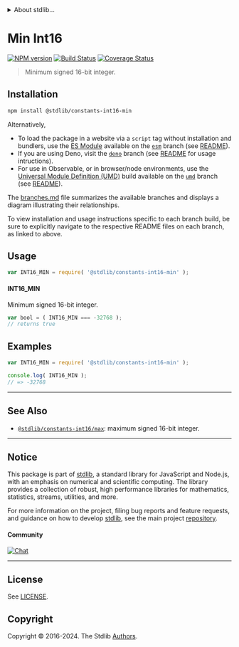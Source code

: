 <!--

@license Apache-2.0

Copyright (c) 2018 The Stdlib Authors.

Licensed under the Apache License, Version 2.0 (the "License");
you may not use this file except in compliance with the License.
You may obtain a copy of the License at

   http://www.apache.org/licenses/LICENSE-2.0

Unless required by applicable law or agreed to in writing, software
distributed under the License is distributed on an "AS IS" BASIS,
WITHOUT WARRANTIES OR CONDITIONS OF ANY KIND, either express or implied.
See the License for the specific language governing permissions and
limitations under the License.

-->


<details>
  <summary>
    About stdlib...
  </summary>
  <p>We believe in a future in which the web is a preferred environment for numerical computation. To help realize this future, we've built stdlib. stdlib is a standard library, with an emphasis on numerical and scientific computation, written in JavaScript (and C) for execution in browsers and in Node.js.</p>
  <p>The library is fully decomposable, being architected in such a way that you can swap out and mix and match APIs and functionality to cater to your exact preferences and use cases.</p>
  <p>When you use stdlib, you can be absolutely certain that you are using the most thorough, rigorous, well-written, studied, documented, tested, measured, and high-quality code out there.</p>
  <p>To join us in bringing numerical computing to the web, get started by checking us out on <a href="https://github.com/stdlib-js/stdlib">GitHub</a>, and please consider <a href="https://opencollective.com/stdlib">financially supporting stdlib</a>. We greatly appreciate your continued support!</p>
</details>

# Min Int16

[![NPM version][npm-image]][npm-url] [![Build Status][test-image]][test-url] [![Coverage Status][coverage-image]][coverage-url] <!-- [![dependencies][dependencies-image]][dependencies-url] -->

> Minimum signed 16-bit integer.

<section class="installation">

## Installation

```bash
npm install @stdlib/constants-int16-min
```

Alternatively,

-   To load the package in a website via a `script` tag without installation and bundlers, use the [ES Module][es-module] available on the [`esm`][esm-url] branch (see [README][esm-readme]).
-   If you are using Deno, visit the [`deno`][deno-url] branch (see [README][deno-readme] for usage intructions).
-   For use in Observable, or in browser/node environments, use the [Universal Module Definition (UMD)][umd] build available on the [`umd`][umd-url] branch (see [README][umd-readme]).

The [branches.md][branches-url] file summarizes the available branches and displays a diagram illustrating their relationships.

To view installation and usage instructions specific to each branch build, be sure to explicitly navigate to the respective README files on each branch, as linked to above.

</section>

<section class="usage">

## Usage

```javascript
var INT16_MIN = require( '@stdlib/constants-int16-min' );
```

#### INT16_MIN

Minimum signed 16-bit integer.

```javascript
var bool = ( INT16_MIN === -32768 );
// returns true
```

</section>

<!-- /.usage -->

<section class="examples">

## Examples

<!-- TODO: better example -->

<!-- eslint no-undef: "error" -->

```javascript
var INT16_MIN = require( '@stdlib/constants-int16-min' );

console.log( INT16_MIN );
// => -32768
```

</section>

<!-- /.examples -->

<!-- Section for related `stdlib` packages. Do not manually edit this section, as it is automatically populated. -->

<section class="related">

* * *

## See Also

-   <span class="package-name">[`@stdlib/constants-int16/max`][@stdlib/constants/int16/max]</span><span class="delimiter">: </span><span class="description">maximum signed 16-bit integer.</span>

</section>

<!-- /.related -->

<!-- Section for all links. Make sure to keep an empty line after the `section` element and another before the `/section` close. -->


<section class="main-repo" >

* * *

## Notice

This package is part of [stdlib][stdlib], a standard library for JavaScript and Node.js, with an emphasis on numerical and scientific computing. The library provides a collection of robust, high performance libraries for mathematics, statistics, streams, utilities, and more.

For more information on the project, filing bug reports and feature requests, and guidance on how to develop [stdlib][stdlib], see the main project [repository][stdlib].

#### Community

[![Chat][chat-image]][chat-url]

---

## License

See [LICENSE][stdlib-license].


## Copyright

Copyright &copy; 2016-2024. The Stdlib [Authors][stdlib-authors].

</section>

<!-- /.stdlib -->

<!-- Section for all links. Make sure to keep an empty line after the `section` element and another before the `/section` close. -->

<section class="links">

[npm-image]: http://img.shields.io/npm/v/@stdlib/constants-int16-min.svg
[npm-url]: https://npmjs.org/package/@stdlib/constants-int16-min

[test-image]: https://github.com/stdlib-js/constants-int16-min/actions/workflows/test.yml/badge.svg?branch=v0.2.0
[test-url]: https://github.com/stdlib-js/constants-int16-min/actions/workflows/test.yml?query=branch:v0.2.0

[coverage-image]: https://img.shields.io/codecov/c/github/stdlib-js/constants-int16-min/main.svg
[coverage-url]: https://codecov.io/github/stdlib-js/constants-int16-min?branch=main

<!--

[dependencies-image]: https://img.shields.io/david/stdlib-js/constants-int16-min.svg
[dependencies-url]: https://david-dm.org/stdlib-js/constants-int16-min/main

-->

[chat-image]: https://img.shields.io/gitter/room/stdlib-js/stdlib.svg
[chat-url]: https://app.gitter.im/#/room/#stdlib-js_stdlib:gitter.im

[stdlib]: https://github.com/stdlib-js/stdlib

[stdlib-authors]: https://github.com/stdlib-js/stdlib/graphs/contributors

[umd]: https://github.com/umdjs/umd
[es-module]: https://developer.mozilla.org/en-US/docs/Web/JavaScript/Guide/Modules

[deno-url]: https://github.com/stdlib-js/constants-int16-min/tree/deno
[deno-readme]: https://github.com/stdlib-js/constants-int16-min/blob/deno/README.md
[umd-url]: https://github.com/stdlib-js/constants-int16-min/tree/umd
[umd-readme]: https://github.com/stdlib-js/constants-int16-min/blob/umd/README.md
[esm-url]: https://github.com/stdlib-js/constants-int16-min/tree/esm
[esm-readme]: https://github.com/stdlib-js/constants-int16-min/blob/esm/README.md
[branches-url]: https://github.com/stdlib-js/constants-int16-min/blob/main/branches.md

[stdlib-license]: https://raw.githubusercontent.com/stdlib-js/constants-int16-min/main/LICENSE

<!-- <related-links> -->

[@stdlib/constants/int16/max]: https://github.com/stdlib-js/constants-int16-max

<!-- </related-links> -->

</section>

<!-- /.links -->
